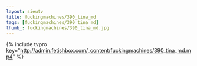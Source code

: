 ```yaml
--- 
layout: sieutv
title: fuckingmachines/390_tina_md
tags: [fuckingmachines/390_tina_md]
thumb_: fuckingmachines/390_tina_md.jpg
---
```

{% include tvpro key="http://admin.fetishbox.com/_content/fuckingmachines/390_tina_md.mp4" %} 
